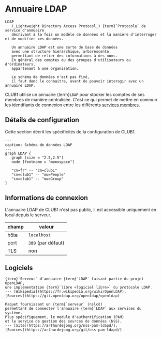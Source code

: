 Annuaire LDAP
=============

```{glossary}
LDAP
   (_Lightweight Directory Access Protocol_) {term}`Protocole` de service d'annuaire
   décrivant à la fois un modèle de données et la manière d'interroger et de modifier ces données.

   Un annuaire LDAP est une sorte de base de données
   avec une structure hierarchique, arborescente,
   permettant de relier des informations à des noms.
   En général des comptes ou des groupes d'utilisateurs ou d'ordinateurs,
   appartenant à une organisation.

   Le schéma de données n'est pas fixé,
   il faut donc le connaitre, avant de pouvoir interagir avec un annuaire LDAP.
```

CLUB1 utilise un annuaire {term}`LDAP` pour stocker les comptes de ses membres
de manière centralisée.
C'est ce qui permet de mettre en commun les identifiants de connexion
entre les différents [services membres](/services-membres.md).


Détails de configuration
------------------------

Cette section décrit les spécificités de la configuration de CLUB1.


```{graphviz}
---
caption: Schéma de données LDAP
---
graph LDAP {
   graph [size = "2.5,2.5"]
   node [fontname = "monospace"]

   "cn=fr" -- "cn=club1"
   "cn=club1" -- "ou=People"
   "cn=club1" -- "ou=Group"
}
```


Informations de connexion
-------------------------

L'annuaire LDAP de CLUB1 n'est pas public,
il est accessible uniquement en local depuis le serveur.

| champ            | valeur              |
| ---------------- | ------------------- |
| hôte             | `localhost`         |
| port             | `389` (par défaut)  |
| TLS              | non                 |


Logiciels
---------

```{logiciel} slapd
{term}`Serveur` d'annuaire {term}`LDAP` faisant partie du projet OpenLDAP,
une implémentation {term}`libre <logiciel libre>` du protocole LDAP.
--- [Wikipedia](https://fr.wikipedia.org/wiki/OpenLDAP),
[Sources](https://git.openldap.org/openldap/openldap)
```

```{logiciel} nss-pam-ldapd
Paquet fournissant un {term}`serveur` (nslcd)
permettant de connecter l'annuaire {term}`LDAP` aux services du système.
Plus spécifiquement, le module d'authentification (PAM)
et le service de gestion des sources de données (NSS).
--- [Site](https://arthurdejong.org/nss-pam-ldapd/),
[Sources](https://arthurdejong.org/git/nss-pam-ldapd/)
```
